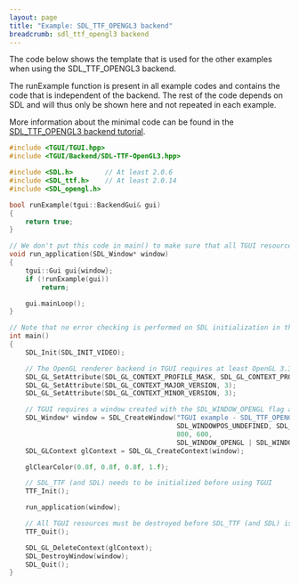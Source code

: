 ```yaml
---
layout: page
title: "Example: SDL_TTF_OPENGL3 backend"
breadcrumb: sdl_ttf_opengl3 backend
---
```


The code below shows the template that is used for the other examples when using the SDL\_TTF\_OPENGL3 backend.

The runExample function is present in all example codes and contains the code that is independent of the backend. The rest of the code depends on SDL and will thus only be shown here and not repeated in each example.

More information about the minimal code can be found in the [SDL_TTF_OPENGL3 backend tutorial](/tutorials/1.0/backend-sdl-ttf-opengl3/).

``` c++
#include <TGUI/TGUI.hpp>
#include <TGUI/Backend/SDL-TTF-OpenGL3.hpp>

#include <SDL.h>        // At least 2.0.6
#include <SDL_ttf.h>    // At least 2.0.14
#include <SDL_opengl.h>

bool runExample(tgui::BackendGui& gui)
{
    return true;
}

// We don't put this code in main() to make sure that all TGUI resources are destroyed before destroying SDL
void run_application(SDL_Window* window)
{
    tgui::Gui gui{window};
    if (!runExample(gui))
        return;

    gui.mainLoop();
}

// Note that no error checking is performed on SDL initialization in this example code
int main()
{
    SDL_Init(SDL_INIT_VIDEO);

    // The OpenGL renderer backend in TGUI requires at least OpenGL 3.3
    SDL_GL_SetAttribute(SDL_GL_CONTEXT_PROFILE_MASK, SDL_GL_CONTEXT_PROFILE_CORE);
    SDL_GL_SetAttribute(SDL_GL_CONTEXT_MAJOR_VERSION, 3);
    SDL_GL_SetAttribute(SDL_GL_CONTEXT_MINOR_VERSION, 3);

    // TGUI requires a window created with the SDL_WINDOW_OPENGL flag and an OpenGL context
    SDL_Window* window = SDL_CreateWindow("TGUI example - SDL_TTF_OPENGL3 backend",
                                          SDL_WINDOWPOS_UNDEFINED, SDL_WINDOWPOS_UNDEFINED,
                                          800, 600,
                                          SDL_WINDOW_OPENGL | SDL_WINDOW_SHOWN);
    SDL_GLContext glContext = SDL_GL_CreateContext(window);

    glClearColor(0.8f, 0.8f, 0.8f, 1.f);

    // SDL_TTF (and SDL) needs to be initialized before using TGUI
    TTF_Init();

    run_application(window);

    // All TGUI resources must be destroyed before SDL_TTF (and SDL) is cleaned up
    TTF_Quit();

    SDL_GL_DeleteContext(glContext);
    SDL_DestroyWindow(window);
    SDL_Quit();
}
```
